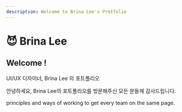```yaml
---
description: Welcome to Brina Lee's Protfolio
---
```


# 😈 Brina Lee

## Welcome !

UI/UX 디자이너, Brina Lee 의 포트폴리오

안녕하세요, Brina Lee의 포트폴리오를 방문해주신 모든 분들께 감사드립니다.

principles and ways of working to get every team on the same page.
